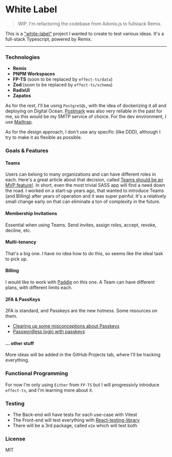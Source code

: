 # White Label

> WIP. I'm refactoring the codebase from Adonis.js to fullstack Remix.

This is a ["white-label"](https://en.wikipedia.org/wiki/White-label_product) project I wanted to create to test various ideas. It's a full-stack Typescript, powered by Remix.

---

### Technologies

- **Remix**
- **PNPM Workspaces** 
- **FP-TS** (soon to be replaced by `effect-ts/data`)
- **Zod**:(soon to be replaced by `effect-ts/schema`)
- **RadixUI**
- **Zapatos**

As for the rest, I'll be using `PostgreSQL`, with the idea of dockerizing it all and deploying on Digital Ocean. [Postmark](https://postmarkapp.com/) was also very reliable in the past for me, so this would be my SMTP service of choice. For the dev environment, I use [Mailtrap](https://mailtrap.io/).

As for the design approach, I don't use any specific (like DDD), although I try to make it as flexible as possible.


### Goals & Features

#### Teams

Users can belong to many organizations and can have different roles in each. Here's a great article about that decision, called [Teams should be an MVP feature!](https://blog.bullettrain.co/teams-should-be-an-mvp-feature/). In short, even the most trivial SASS app will find a need down the road. I worked on a start-up years ago, that wanted to introduce Teams (and Billing) after years of operation and it was super painful. It's a relatively small change early on that can eliminate a ton of complexity in the future.

#### Membership Invitations

Essential when using Teams. Send invites, assign roles, accept, revoke, decline, etc.

#### Multi-tenancy

That's a big one. I have no idea how to do this, so seems like the ideal task to pick up.

#### Billing

I would like to work with [Paddle](https://www.paddle.com/) on this one. A Team can have different plans, with different limits each.

#### 2FA & PassKeys

2FA is standard, and Passkeys are the new hotness. Some resources on them.

- [Clearing up some misconceptions about Passkeys](https://www.stavros.io/posts/clearing-up-some-passkeys-misconceptions)
- [Passwordless login with passkeys](https://developers.google.com/identity/passkeys)

#### ... other stuff

More ideas will be added in the GitHub Projects tab, where I'll be tracking everything.

### Functional Programming

For now I'm only using `Either` from `FP-TS` but I will progressivly introduce `effect-ts`, and I'm learning more about it.

### Testing

- The Back-end will have tests for each use-case with Vitest
- The Front-end will test everything with [React-testing-library](https://testing-library.com/docs/react-testing-library/intro/)
- There will be a 3rd package, called `e2e` which will test both

### License

MIT
